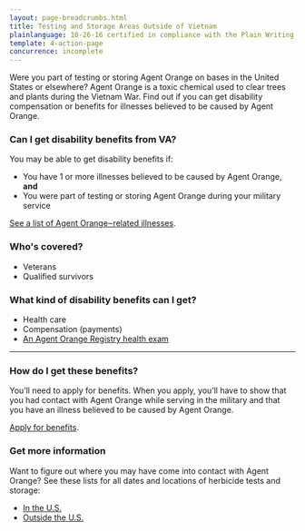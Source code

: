 ```yaml
---
layout: page-breadcrumbs.html
title: Testing and Storage Areas Outside of Vietnam
plainlanguage: 10-26-16 certified in compliance with the Plain Writing Act
template: 4-action-page
concurrence: incomplete
---
```


Were you part of testing or storing Agent Orange on bases in the United States or elsewhere? Agent Orange is a toxic chemical used to clear trees and plants during the Vietnam War. Find out if you can get disability compensation or benefits for illnesses believed to be caused by Agent Orange.

<div class="call-out" markdown="1">

### Can I get disability benefits from VA?

You may be able to get disability benefits if:
- You have 1 or more illnesses believed to be caused by Agent Orange, **and**
- You were part of testing or storing Agent Orange during your military service

[See a list of Agent Orange‒related illnesses](https://www.vets.gov/disability-benefits/conditions/exposure-to-hazardous-materials/agent-orange/diseases/).

### Who's covered?

- Veterans
- Qualified survivors
</div>


### What kind of disability benefits can I get?

- Health care
- Compensation (payments)
- [An Agent Orange Registry health exam](/disability-benefits/conditions/exposure-to-hazardous-materials/agent-orange/registry-health-exam/)

-----

### How do I get these benefits?

You’ll need to apply for benefits. When you apply, you’ll have to show that you had contact with Agent Orange while serving in the military and that you have an illness believed to be caused by Agent Orange.

[Apply for benefits](https://www.vets.gov/disability-benefits/apply-for-benefits/).

### Get more information

Want to figure out where you may have come into contact with Agent Orange? See these lists for all dates and locations of herbicide tests and storage:
- [In the U.S.](http://www.publichealth.va.gov/exposures/agentorange/locations/tests-storage/usa.asp)
- [Outside the U.S.](http://www.publichealth.va.gov/exposures/agentorange/locations/tests-storage/outside-vietnam.asp) 
